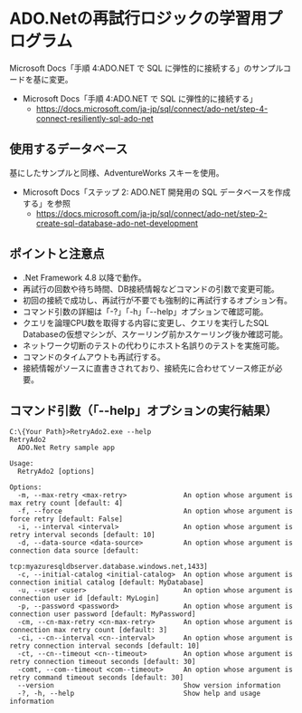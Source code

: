 # ADO.Netの再試行ロジックの学習用プログラム
Microsoft Docs「手順 4:ADO.NET で SQL に弾性的に接続する」のサンプルコードを基に変更。
- Microsoft Docs「手順 4:ADO.NET で SQL に弾性的に接続する」
    - https://docs.microsoft.com/ja-jp/sql/connect/ado-net/step-4-connect-resiliently-sql-ado-net

## 使用するデータベース
基にしたサンプルと同様、AdventureWorks スキーを使用。
- Microsoft Docs「ステップ 2: ADO.NET 開発用の SQL データベースを作成する」を参照
  - https://docs.microsoft.com/ja-jp/sql/connect/ado-net/step-2-create-sql-database-ado-net-development

## ポイントと注意点
- .Net Framework 4.8 以降で動作。
- 再試行の回数や待ち時間、DB接続情報などコマンドの引数で変更可能。
- 初回の接続で成功し、再試行が不要でも強制的に再試行するオプション有。
- コマンド引数の詳細は「-?」「-h」「--help」オプションで確認可能。
- クエリを論理CPU数を取得する内容に変更し、クエリを実行したSQL Databaseの仮想マシンが、スケーリング前かスケーリング後か確認可能。
- ネットワーク切断のテストの代わりにホスト名誤りのテストを実施可能。
- コマンドのタイムアウトも再試行する。
- 接続情報がソースに直書きされており、接続先に合わせてソース修正が必要。

## コマンド引数（「--help」オプションの実行結果）

```
C:\{Your Path}>RetryAdo2.exe --help
RetryAdo2
  ADO.Net Retry sample app

Usage:
  RetryAdo2 [options]

Options:
  -m, --max-retry <max-retry>              An option whose argument is max retry count [default: 4]
  -f, --force                              An option whose argument is force retry [default: False]
  -i, --interval <interval>                An option whose argument is retry interval seconds [default: 10]
  -d, --data-source <data-source>          An option whose argument is connection data source [default:
                                           tcp:myazuresqldbserver.database.windows.net,1433]
  -c, --initial-catalog <initial-catalog>  An option whose argument is connection initial catalog [default: MyDatabase]
  -u, --user <user>                        An option whose argument is connection user id [default: MyLogin]
  -p, --password <password>                An option whose argument is connection user password [default: MyPassword]
  -cm, --cn-max-retry <cn-max-retry>       An option whose argument is connection max retry count [default: 3]
  -ci, --cn--interval <cn--interval>       An option whose argument is retry connection interval seconds [default: 10]
  -ct, --cn--timeout <cn--timeout>         An option whose argument is retry connection timeout seconds [default: 30]
  -comt, --com--timeout <com--timeout>     An option whose argument is retry command timeout seconds [default: 30]
  --version                                Show version information
  -?, -h, --help                           Show help and usage information
```
